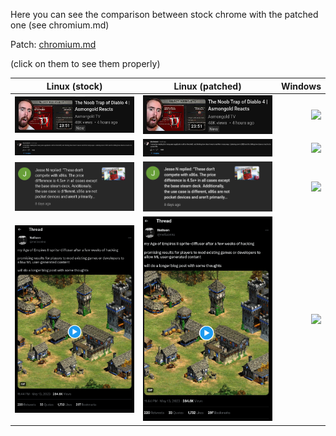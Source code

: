 Here you can see the comparison between stock chrome with the patched one (see chromium.md)

Patch: [chromium.md](../chromium.md#better-text-rendering)

(click on them to see them properly)

| Linux (stock)   |      Linux (patched)      |  Windows |
|----------|:-------------:|------:|
| ![](1-linux_small.png) |  ![](1-linux_small.png) | ![](1-linux_small+windows.png) |
| ![](2-linux_comment.png) |  ![](2-linux_comment+patched.png) | ![](2-linux_comment+windows.png) |
| ![](3-linux_notification.png) |  ![](3-linux_notification+patched.png) | ![](3-linux_notification+windows.png) |
| ![](4-linux_twitter.png) |  ![](4-linux_twitter+patched.png) | ![](4-linux_twitter+windows.png) |

